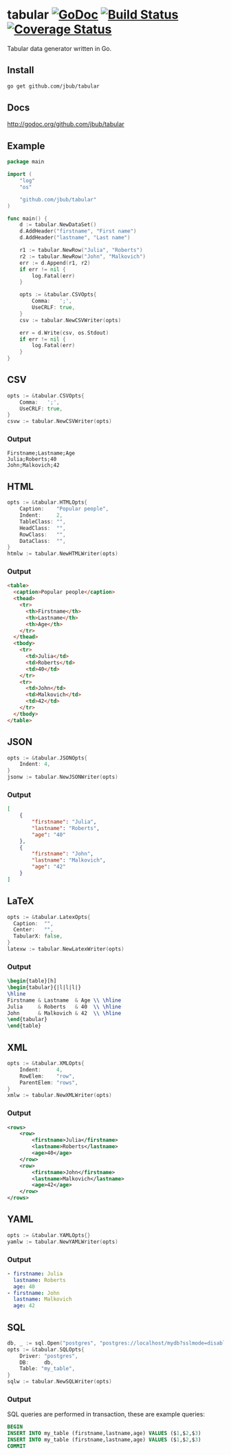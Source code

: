 # tabular [![GoDoc](http://img.shields.io/badge/go-documentation-blue.svg?style=flat-square)](http://godoc.org/github.com/jbub/tabular) [![Build Status](http://img.shields.io/travis/jbub/tabular.svg?style=flat-square)](https://travis-ci.org/jbub/tabular) [![Coverage Status](http://img.shields.io/coveralls/jbub/tabular.svg?style=flat-square)](https://coveralls.io/r/jbub/tabular)

Tabular data generator written in Go.

## Install

```bash
go get github.com/jbub/tabular
```

## Docs

http://godoc.org/github.com/jbub/tabular

## Example

```go
package main

import (
    "log"
    "os"

    "github.com/jbub/tabular"
)

func main() {
    d := tabular.NewDataSet()
    d.AddHeader("firstname", "First name")
    d.AddHeader("lastname", "Last name")

    r1 := tabular.NewRow("Julia", "Roberts")
    r2 := tabular.NewRow("John", "Malkovich")
    err := d.Append(r1, r2)
    if err != nil {
        log.Fatal(err)
    }

    opts := &tabular.CSVOpts{
        Comma:   ';',
        UseCRLF: true,
    }
    csv := tabular.NewCSVWriter(opts)

    err = d.Write(csv, os.Stdout)
    if err != nil {
        log.Fatal(err)
    }
}
```

## CSV

```go
opts := &tabular.CSVOpts{
    Comma:   ';',
    UseCRLF: true,
}
csvw := tabular.NewCSVWriter(opts)
```

### Output
```text
Firstname;Lastname;Age
Julia;Roberts;40
John;Malkovich;42
```

## HTML

```go
opts := &tabular.HTMLOpts{
    Caption:    "Popular people",
    Indent:     2,
    TableClass: "",
    HeadClass:  "",
    RowClass:   "",
    DataClass:  "",
}
htmlw := tabular.NewHTMLWriter(opts)
```

### Output

```html
<table>
  <caption>Popular people</caption>
  <thead>
    <tr>
      <th>Firstname</th>
      <th>Lastname</th>
      <th>Age</th>
    </tr>
  </thead>
  <tbody>
    <tr>
      <td>Julia</td>
      <td>Roberts</td>
      <td>40</td>
    </tr>
    <tr>
      <td>John</td>
      <td>Malkovich</td>
      <td>42</td>
    </tr>
  </tbody>
</table>
```

## JSON

```go
opts := &tabular.JSONOpts{
    Indent: 4,
}
jsonw := tabular.NewJSONWriter(opts)
```

### Output

```json
[
    {
        "firstname": "Julia",
        "lastname": "Roberts",
        "age": "40"
    },
    {
        "firstname": "John",
        "lastname": "Malkovich",
        "age": "42"
    }
]
```

## LaTeX

```go
opts := &tabular.LatexOpts{
  Caption:  "",
  Center:   "",
  TabularX: false,
}
latexw := tabular.NewLatexWriter(opts)
```

### Output

```latex
\begin{table}[h]
\begin{tabular}{|l|l|l|}
\hline
Firstname & Lastname  & Age \\ \hline
Julia     & Roberts   & 40  \\ \hline
John      & Malkovich & 42  \\ \hline
\end{tabular}
\end{table}
```

## XML

```go
opts := &tabular.XMLOpts{
    Indent:     4,
    RowElem:    "row",
    ParentElem: "rows",
}
xmlw := tabular.NewXMLWriter(opts)
```

### Output

```xml
<rows>
    <row>
        <firstname>Julia</firstname>
        <lastname>Roberts</lastname>
        <age>40</age>
    </row>
    <row>
        <firstname>John</firstname>
        <lastname>Malkovich</lastname>
        <age>42</age>
    </row>
</rows>
```

## YAML

```go
opts := &tabular.YAMLOpts{}
yamlw := tabular.NewYAMLWriter(opts)
```

### Output

```yaml
- firstname: Julia
  lastname: Roberts
  age: 40
- firstname: John
  lastname: Malkovich
  age: 42
```

## SQL

```go
db, _ := sql.Open("postgres", "postgres://localhost/mydb?sslmode=disable")
opts := &tabular.SQLOpts{
    Driver: "postgres",
    DB:     db,
    Table: "my_table",
}
sqlw := tabular.NewSQLWriter(opts)
```

### Output

SQL queries are performed in transaction, these are example queries:

```sql
BEGIN
INSERT INTO my_table (firstname,lastname,age) VALUES ($1,$2,$3)
INSERT INTO my_table (firstname,lastname,age) VALUES ($1,$2,$3)
COMMIT
```